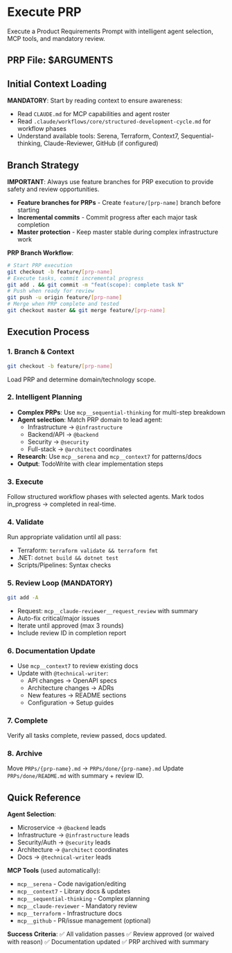 # Execute PRP

Execute a Product Requirements Prompt with intelligent agent selection, MCP tools, and mandatory review.

## PRP File: $ARGUMENTS

## Initial Context Loading

**MANDATORY**: Start by reading context to ensure awareness:
- Read `CLAUDE.md` for MCP capabilities and agent roster
- Read `.claude/workflows/core/structured-development-cycle.md` for workflow phases
- Understand available tools: Serena, Terraform, Context7, Sequential-thinking, Claude-Reviewer, GitHub (if configured)

## Branch Strategy

**IMPORTANT**: Always use feature branches for PRP execution to provide safety and review opportunities.

- **Feature branches for PRPs** - Create `feature/[prp-name]` branch before starting
- **Incremental commits** - Commit progress after each major task completion
- **Master protection** - Keep master stable during complex infrastructure work

**PRP Branch Workflow**:
```bash
# Start PRP execution
git checkout -b feature/[prp-name]
# Execute tasks, commit incremental progress
git add . && git commit -m "feat(scope): complete task N"
# Push when ready for review
git push -u origin feature/[prp-name]
# Merge when PRP complete and tested
git checkout master && git merge feature/[prp-name]
```

## Execution Process

### 1. Branch & Context
```bash
git checkout -b feature/[prp-name]
```
Load PRP and determine domain/technology scope.

### 2. Intelligent Planning
- **Complex PRPs**: Use `mcp__sequential-thinking` for multi-step breakdown
- **Agent selection**: Match PRP domain to lead agent:
  - Infrastructure → `@infrastructure`
  - Backend/API → `@backend`  
  - Security → `@security`
  - Full-stack → `@architect` coordinates
- **Research**: Use `mcp__serena` and `mcp__context7` for patterns/docs
- **Output**: TodoWrite with clear implementation steps

### 3. Execute
Follow structured workflow phases with selected agents.
Mark todos in_progress → completed in real-time.

### 4. Validate
Run appropriate validation until all pass:
- Terraform: `terraform validate && terraform fmt`
- .NET: `dotnet build && dotnet test`
- Scripts/Pipelines: Syntax checks

### 5. Review Loop (MANDATORY)
```bash
git add -A
```
- Request: `mcp__claude-reviewer__request_review` with summary
- Auto-fix critical/major issues
- Iterate until approved (max 3 rounds)
- Include review ID in completion report

### 6. Documentation Update
- Use `mcp__context7` to review existing docs
- Update with `@technical-writer`:
  - API changes → OpenAPI specs
  - Architecture changes → ADRs
  - New features → README sections
  - Configuration → Setup guides

### 7. Complete
Verify all tasks complete, review passed, docs updated.

### 8. Archive
Move `PRPs/{prp-name}.md` → `PRPs/done/{prp-name}.md`
Update `PRPs/done/README.md` with summary + review ID.

## Quick Reference

**Agent Selection**:
- Microservice → `@backend` leads
- Infrastructure → `@infrastructure` leads
- Security/Auth → `@security` leads
- Architecture → `@architect` coordinates
- Docs → `@technical-writer` leads

**MCP Tools** (used automatically):
- `mcp__serena` - Code navigation/editing
- `mcp__context7` - Library docs & updates
- `mcp__sequential-thinking` - Complex planning
- `mcp__claude-reviewer` - Mandatory review
- `mcp__terraform` - Infrastructure docs
- `mcp__github` - PR/issue management (optional)

**Success Criteria**:
✅ All validation passes
✅ Review approved (or waived with reason)
✅ Documentation updated
✅ PRP archived with summary